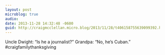 ```yaml
---
layout: post
microblog: true
audio: 
date: 2013-11-28 14:32:48 -0600
guid: http://craigmcclellan.micro.blog/2013/11/28/t406158755639099392.html
---
```

Uncle Dwight: “Is he a journalist?”
Grandpa: “No, he’s Cuban.”
#craigfamilythanksgiving
